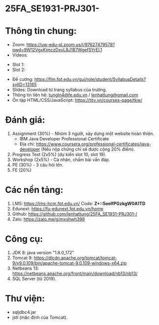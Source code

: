 # 25FA_SE1931-PRJ301-

# Thông tin chung:
- Zoom: https://uw-edu-pl.zoom.us/j/97627479578?pwd=9W12VgxKimczDxvL8J1B7WgefSYrEI.1
- Videos:
+ Slot 1:
+ Slot 2:
- Đề cương: https://flm.fpt.edu.vn/gui/role/student/SyllabusDetails?sylID=13165
- Slides: Download từ trang syllabus của trường.
- Thông tin liên hệ: tungln4@fe.edu.vn / lenhattung@gmail.com
- Ôn tập HTML/CSS/JavaScript: https://titv.vn/courses-page/tkw/

# Đánh giá:
1. Assignment (30%) - Nhóm 3 người, xây dựng một website hoàn thiện.
   * IBM Java Developer Professional Certificate
   * Địa chỉ: https://www.coursera.org/professional-certificates/java-developer (Nếu nộp chứng chỉ sẽ được cộng 20% điểm).
3. Progress Test (2x5%) (dự kiến slot 10, slot 19).
4. Workshop (2x5%) - Cá nhân, chấm bài vấn đáp.
5. PE (30%) - 3 câu hỏi lớn.
6. FE (20%)

# Các nền tảng:
1. LMS: https://lms-hcm.fpt.edu.vn/
     Code: **Z+::5oeIfPGzkgW0A1TD**
2. Edunext: https://fu-edunext.fpt.edu.vn/home
3. Github: https://github.com/lenhattung/25FA_SE1931-PRJ301-/
4. Zalo: https://zalo.me/g/mxshwh398

# Công cụ:
1. JDK 8: java version "1.8.0_172"
2. Tomcat 9: https://dlcdn.apache.org/tomcat/tomcat-9/v9.0.109/bin/apache-tomcat-9.0.109-windows-x64.zip
3. Netbeans 13: https://netbeans.apache.org/front/main/download/nb13/nb13/
4. SQL Server (từ 2019).

# Thư viện:
- sqljdbc4.jar
- jstl (mặc định của Tomcat).
  
